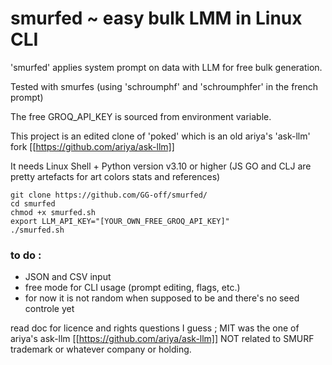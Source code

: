 # smurfed ~ easy bulk LMM in Linux CLI

'smurfed' applies system prompt on data with LLM for free bulk generation.

Tested with smurfes (using 'schroumphf' and 'schroumphfer' in the french prompt)

The free GROQ_API_KEY is sourced from environment variable.

This project is an edited clone of 'poked' which is an old ariya's 'ask-llm' fork [[https://github.com/ariya/ask-llm]]

It needs Linux Shell + Python version v3.10 or higher (JS GO and CLJ are pretty artefacts for art colors stats and references)

```
git clone https://github.com/GG-off/smurfed/
cd smurfed
chmod +x smurfed.sh
export LLM_API_KEY="[YOUR_OWN_FREE_GROQ_API_KEY]"
./smurfed.sh
```

### to do :
- JSON and CSV input
- free mode for CLI usage (prompt editing, flags, etc.)
- for now it is not random when supposed to be and there's no seed controle yet

read doc for licence and rights questions I guess ; MIT was the one of ariya's ask-llm [[https://github.com/ariya/ask-llm]]
NOT related to SMURF trademark or whatever company or holding.
